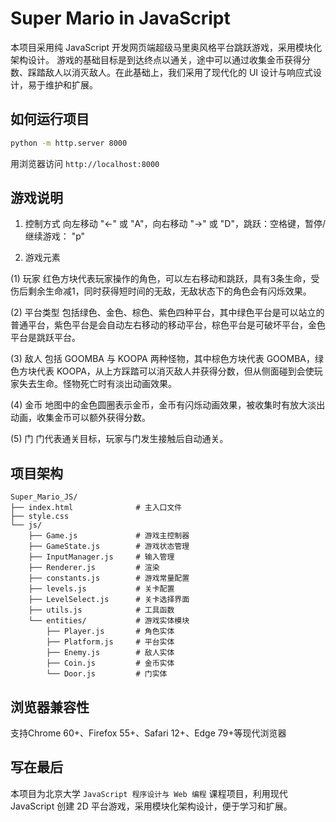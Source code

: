 # Super Mario in JavaScript
本项目采用纯 JavaScript 开发网页端超级马里奥风格平台跳跃游戏，采用模块化架构设计。
游戏的基础目标是到达终点以通关，途中可以通过收集金币获得分数、踩踏敌人以消灭敌人。在此基础上，我们采用了现代化的 UI 设计与响应式设计，易于维护和扩展。

## 如何运行项目
```bash
python -m http.server 8000
```
用浏览器访问 `http://localhost:8000`

## 游戏说明
1. 控制方式
向左移动 "←" 或 "A"，向右移动 "→" 或 "D"，跳跃：空格键，暂停/继续游戏： "p"

2. 游戏元素

(1) 玩家
红色方块代表玩家操作的角色，可以左右移动和跳跃，具有3条生命，受伤后剩余生命减1，同时获得短时间的无敌，无敌状态下的角色会有闪烁效果。

(2) 平台类型
包括绿色、金色、棕色、紫色四种平台，其中绿色平台是可以站立的普通平台，紫色平台是会自动左右移动的移动平台，棕色平台是可破坏平台，金色平台是跳跃平台。

(3) 敌人
包括 GOOMBA 与 KOOPA 两种怪物，其中棕色方块代表 GOOMBA，绿色方块代表 KOOPA，从上方踩踏可以消灭敌人并获得分数，但从侧面碰到会使玩家失去生命。怪物死亡时有淡出动画效果。

(4) 金币
地图中的金色圆圈表示金币，金币有闪烁动画效果，被收集时有放大淡出动画，收集金币可以额外获得分数。

(5) 门
门代表通关目标，玩家与门发生接触后自动通关。

## 项目架构
```
Super_Mario_JS/
├── index.html              # 主入口文件
├── style.css
└── js/
    ├── Game.js             # 游戏主控制器
    ├── GameState.js        # 游戏状态管理
    ├── InputManager.js     # 输入管理
    ├── Renderer.js         # 渲染
    ├── constants.js        # 游戏常量配置
    ├── levels.js           # 关卡配置
    ├── LevelSelect.js      # 关卡选择界面
    ├── utils.js            # 工具函数
    └── entities/           # 游戏实体模块
        ├── Player.js       # 角色实体
        ├── Platform.js     # 平台实体
        ├── Enemy.js        # 敌人实体
        ├── Coin.js         # 金币实体
        └── Door.js         # 门实体
```
## 浏览器兼容性
支持Chrome 60+、Firefox 55+、Safari 12+、Edge 79+等现代浏览器

## 写在最后
本项目为北京大学 `JavaScript 程序设计与 Web 编程` 课程项目，利用现代 JavaScript 创建 2D 平台游戏，采用模块化架构设计，便于学习和扩展。